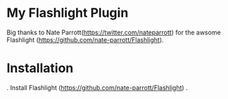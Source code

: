 # My Flashlight Plugin

Big thanks to Nate Parrott(https://twitter.com/nateparrott) for the awsome Flashlight (https://github.com/nate-parrott/Flashlight).

# Installation
. Install Flashlight (https://github.com/nate-parrott/Flashlight)
. 


